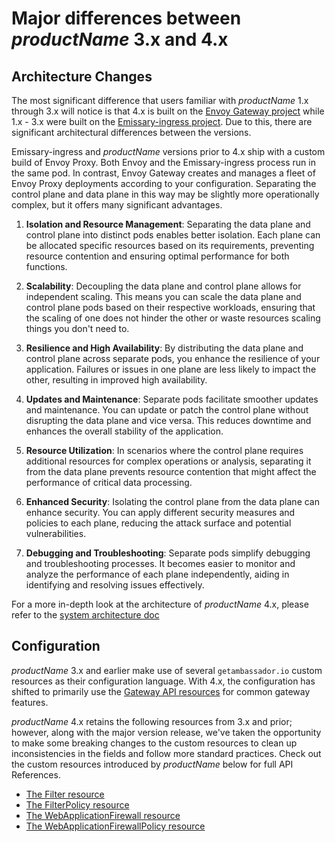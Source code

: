 # Major differences between $productName$ 3.x and 4.x

## Architecture Changes

The most significant difference that users familiar with $productName$ 1.x through 3.x will notice is that
4.x is built on the [Envoy Gateway project][] while 1.x - 3.x were built on the [Emissary-ingress project][].
Due to this, there are significant architectural differences between the versions.

Emissary-ingress and $productName$ versions prior to 4.x ship with a custom build of Envoy Proxy. Both Envoy and
the Emissary-ingress process run in the same pod. In contrast, Envoy Gateway creates and manages a fleet of Envoy Proxy deployments
according to your configuration. Separating the control plane and data plane in this way may be slightly more operationally
complex, but it offers many significant advantages.

1. **Isolation and Resource Management**: Separating the data plane and control plane into distinct pods enables better isolation. Each plane can be allocated specific resources based on its requirements, preventing resource contention and ensuring optimal performance for both functions.

2. **Scalability**: Decoupling the data plane and control plane allows for independent scaling. This means you can scale the data plane and control plane pods based on their respective workloads, ensuring that the scaling of one does not hinder the other or waste resources scaling things you don't need to.

3. **Resilience and High Availability**: By distributing the data plane and control plane across separate pods, you enhance the resilience of your application. Failures or issues in one plane are less likely to impact the other, resulting in improved high availability.

4. **Updates and Maintenance**: Separate pods facilitate smoother updates and maintenance. You can update or patch the control plane without disrupting the data plane and vice versa. This reduces downtime and enhances the overall stability of the application.

5. **Resource Utilization**: In scenarios where the control plane requires additional resources for complex operations or analysis, separating it from the data plane prevents resource contention that might affect the performance of critical data processing.

6. **Enhanced Security**: Isolating the control plane from the data plane can enhance security. You can apply different security measures and policies to each plane, reducing the attack surface and potential vulnerabilities.

7. **Debugging and Troubleshooting**: Separate pods simplify debugging and troubleshooting processes. It becomes easier to monitor and analyze the performance of each plane independently, aiding in identifying and resolving issues effectively.

For a more in-depth look at the architecture of $productName$ 4.x, please refer to the [system architecture doc][]

## Configuration

$productName$ 3.x and earlier make use of several `getambassador.io` custom resources as their configuration language.
With 4.x, the configuration has shifted to primarily use the [Gateway API resources][] for common gateway features.

$productName$ 4.x retains the following resources from 3.x and prior; however, along with the major version release, we've taken the opportunity to make some breaking changes to the custom resources to clean up inconsistencies in the fields and follow more standard practices. Check out the custom resources introduced by $productName$ below for full API References.

- [The Filter resource][]
- [The FilterPolicy resource][]
- [The WebApplicationFirewall resource][]
- [The WebApplicationFirewallPolicy resource][]

[system architecture doc]: ../../design/system
[The Filter resource]: ../../custom-resources/filter
[The FilterPolicy resource]: ../../custom-resources/filterpolicy
[The WebApplicationFirewall resource]: ../../custom-resources/webapplicationfirewall
[The WebApplicationFirewallPolicy resource]: ../../custom-resources/webapplicationfirewallpolicy
[Gateway API resources]: https://gateway-api.sigs.k8s.io/
[Envoy Gateway project]: https://github.com/envoyproxy/gateway
[Emissary-ingress project]: https://github.com/emissary-ingress/emissary
